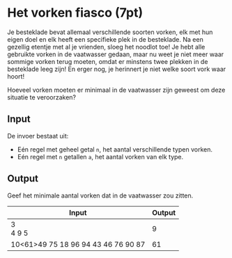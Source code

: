 # Het vorken fiasco (7pt)
Je besteklade bevat allemaal verschillende soorten vorken, elk met hun eigen doel en elk heeft een specifieke plek in de besteklade. Na een gezellig etentje met al je vrienden, sloeg het noodlot toe! Je hebt alle gebruikte vorken in de vaatwasser gedaan, maar nu weet je niet meer waar sommige vorken terug moeten, omdat er minstens twee plekken in de besteklade leeg zijn! En erger nog, je herinnert je niet welke soort vork waar hoort!

Hoeveel vorken moeten er minimaal in de vaatwasser zijn geweest om deze situatie te veroorzaken?

## Input
De invoer bestaat uit:
- Eén regel met geheel getal `n`, het aantal verschillende typen vorken.
- Eén regel met `n` getallen `a`, het aantal vorken van elk type.

## Output
Geef het minimale aantal vorken dat in de vaatwasser zou zitten.

|Input|Output|
|-----|------|
|3<br>4 9 5|9|
|10<61>49 75 18 96 94 43 46 76 90 87|61|